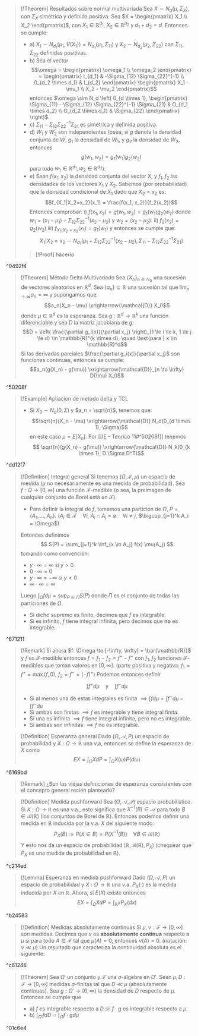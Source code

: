 >[!Theorem] Resultados sobre normal multivariada
>Sea $X \sim N_d(\mu, \Sigma_X)$, con $\Sigma_X$ simétrica y definida positiva. Sea $X = \begin{pmatrix} X_1 \\ X_2 \end{pmatrix}$, con $X_1 \in \mathbb{R}^{d_1}$, $X_2 \in \mathbb{R}^{d_2}$ y $d_1+d_2=d$.
>Entonces se cumple:
>- a) $X_1 \sim N_{d_1}(\mu_1, V(X_1)) = N_{d_1}(\mu_1, \Sigma_{11})$ y $X_2 \sim N_{d_2}(\mu_2, \Sigma_{22})$ con $\Sigma_{11}, \Sigma_{22}$ definidas positivas.
>- b) Sea el vector $$\omega = \begin{pmatrix} \omega_1 \\ \omega_2 \end{pmatrix} = \begin{pmatrix} I_{d_1} & -\Sigma_{12} \Sigma_{22}^{-1} \\ 0_{d_2 \times d_1} & I_{d_2} \end{pmatrix} \begin{pmatrix} X_1 - \mu_1 \\ X_2 - \mu_2 \end{pmatrix}$$ entonces $\omega \sim N_d \left( 0_{d \times 1}, \begin{pmatrix} \Sigma_{11} - \Sigma_{12} \Sigma_{22}^{-1} \Sigma_{21} & O_{d_1 \times d_2} \\ O_{d_2 \times d_1} & \Sigma_{22} \end{pmatrix} \right)$.
>- c) $\Sigma_{11} - \Sigma_{12} \Sigma_{22}^{-1} \Sigma_{21}$ es simétrica y definida positiva.
>- d) $W_1$ y $W_2$ son independientes (osea, si $g$ denota la densidad conjunta de $W$, $g_1$ la densidad de $W_1$, y $g_2$ la densidad de $W_2$, entonces $$g(w_1, w_2) = g_1(w_1)g_2(w_2)$$ para todo $w_1 \in \mathbb{R}^{d_1}, w_2 \in \mathbb{R}^{d_2}$).
>- e) Sean $f(x_1,x_2)$ la densidad conjunta del vector $X$, y $f_1, f_2$ las densidades de los vectores $X_1$ y $X_2$. Sabemos (por probabilidad) que la densidad condicional de $X_1$ dado que $X_2=x_2$ es: $$f_{X_1|X_2=x_2}(x_1) = \frac{f(x_1, x_2)}{f_2(x_2)}$$
>Entonces comprobar:
> i) $f(x_1, x_2) = g(w_1, w_2) = g_1(w_1) g_2(w_2)$ donde $w_1 = (x_1 - \mu_1) - \Sigma_{12} \Sigma_{22}^{-1} (x_2 - \mu_2)$ y $w_2 = (x_2 - \mu_2)$.
> ii) $f_2(x_2) = g_2(w_2)$
> iii) $f_{X_1|X_2=x_2}(x_1) = g_1(w_1)$
> y entonces se cumple que: $$X_1 | X_2=x_2 \sim N_{d_1}(\mu_1 + \Sigma_{12} \Sigma_{22}^{-1} (x_2 - \mu_2), \Sigma_{11} - \Sigma_{12} \Sigma_{22}^{-1} \Sigma_{21})$$
>>[!Proof]
>>hacerlo

^0492f4



>[!Theorem] Método Delta Multivariado
>Sea $\{X_n\}_{n \in \mathbb{N}_0}$ una sucesión de vectores aleatorios en $\mathbb{R}^d$. Sea $\{a_n\} \subseteq \mathbb{R}$ una sucesión tal que $\lim_{n \to \infty} a_n = \infty$ y supongamos que: $$a_n(X_n - \mu) \xrightarrow{\mathcal{D}} X_0$$
>donde $\mu \in \mathbb{R}^d$ es la esperanza.
>Sea $g: \mathbb{R}^d \to \mathbb{R}^k$ una función diferenciable y sea $D$ la matriz jacobiana de $g$: $$D = \left( \frac{\partial g_i(x)}{\partial x_j} \right)_{1 \le i \le k, 1 \le j \le d} \in \mathbb{R}^{k \times d}, \quad \text{para } x \in \mathbb{R}^d$$
>Si las derivadas parciales $\frac{\partial g_i(x)}{\partial x_j}$ son funciones continuas, entonces se cumple:$$a_n(g(X_n) - g(\mu)) \xrightarrow{\mathcal{D}}_{n \to \infty} D(\mu) X_0$$

^50208f

>[!Example] Apliacion de metodo delta y TCL
>- Si $X_0 \sim N_d(0, \Sigma)$ y $a_n = \sqrt{n}$, tenemos que:
>$$\sqrt{n}(X_n - \mu) \xrightarrow{\mathcal{D}} N_d(0_{d \times 1}, \Sigma)$$
>en este caso $\mu=E[X_n]$. Por [[IE - Teorico 11#^50208f]] tenemos
>$$ \sqrt{n}(g(X_n) - g(\mu)) \xrightarrow{\mathcal{D}} N_k(0_{k \times 1}, D \Sigma D^T)$$

^dd12f7

>[!Definition] Integral general
>Si tenemos $(\Omega, \mathcal{F}, \mu)$ un espacio de medida ($\mu$ no necesariamente es una medida de probabilidad).
>Sea $f: \Omega \to [0, \infty]$ una función $\mathcal{F}$-medible (o sea, la preimagen de cualquier conjunto de Borel está en $\mathcal{F}$).
> - Para definir la integral de $f$, tomamos una partición de $\Omega$, $P=\{A_1, \dots, A_n\}$. 
>($A_i \in \mathcal{F} \quad \forall i$, $A_i \cap A_j = \emptyset \quad \forall i \ne j$, $\bigcup_{j=1}^k A_i = \Omega$)
>
>Entonces definimos
>$$ S(P) = \sum_{j=1}^k \inf_{x \in A_j} f(x) \mu(A_j) $$
>tomando como convención:
>- $y \cdot \infty = \infty$ si $y > 0$
>- $0 \cdot \infty = 0$
>- $y \cdot \infty = -\infty$ si $y < 0$
>- $\infty \cdot \infty = \infty$
>
>Luego $\int_{\Omega} f d\mu = \sup_{P \in \Pi} S(P)$ donde $\Pi$ es el conjunto de todas las particiones de $\Omega$.
>- Si dicho supremo es finito, decimos que $f$ es integrable.
>- Si es infinito, $f$ tiene integral infinita, pero decimos que **no** es integrable.

^671211

>[!Remark]
>Si ahora $f: \Omega \to [-\infty, \infty] = \bar{\mathbb{R}}$ y $f$ es $\mathcal{F}$-medible entonces $f = f_1 - f_2 = f^+ - f^-$ con $f_1, f_2$ funciones $\mathcal{F}$-medibles que toman valores en $[0, \infty]$.
>(parte positiva y negativa: $f_1 = f^+ = \max(f,0)$, $f_2 = f^- = (-f)^+$)
>Podemos entonces definir $$ \int f^+ d\mu \quad \text{y} \quad \int f^- d\mu $$
>- Si al menos una de estas integrales es finita $\implies \int f d\mu = \int f^+ d\mu - \int f^- d\mu$
>- Si ambas son finitas $\implies f$ es integrable y tiene integral finita.
>- Si una es infinita $\implies f$ tiene integral infinita, pero no es integrable.
>- Si ambas son infinitas $\implies f$ no es integrable.

>[!Definition] Esperanza general
>Dado $(\Omega, \mathcal{A}, P)$ un espacio de probabilidad y $X: \Omega \to \mathbb{R}$ una v.a, entonces se define la esperanza de $X$ como
>$$ EX = \int_{\Omega} X dP = \int_{\Omega} X(\omega) P(d\omega) $$

^6169bd

>[!Remark]
>¿Son las viejas definiciones de esperanza consistentes con el concepto general recién planteado?

>[!Definition] Medida pushforward
>Sea $(\Omega,\mathcal{A},\mathcal{P})$ espacio probabilistico. Si $X: \Omega \to \mathbb{R}$ es una v.a., esto significa que $X^{-1}(B) \in \mathcal{A}$ para todo $B \in \mathcal{B}(\mathbb{R})$ (los conjuntos de Borel de $\mathbb{R}$).
>Entonces podemos definir una medida en $\mathbb{R}$ inducida por la v.a. $X$ del siguiente modo:
>$$ P_X(B) := P(X \in B)=P(X^{-1}(B)) \quad \forall B \in \mathcal{B}(\mathbb{R}) $$
>Y esto nos da un espacio de probabilidad $(\mathbb{R},\mathcal{B}(\mathbb{R}),P_{X})$ 
>(chequear que $P_X$ es una medida de probabilidad en $\mathbb{R}$).

^c214ed

>[!Lemma] Esperanza en medida pushforward
>Dado $(\Omega, \mathcal{A}, P)$ un espacio de probabilidad y $X: \Omega \to \mathbb{R}$ una v.a. $P_X(\cdot)$ es la medida inducida por $X$ en $\mathbb{R}$. Ahora, si $E(X)$ existe entonces
>$$EX = \int_{\Omega} X dP = \int_{\mathbb{R}} x P_X(dx)$$

^b24583

>[!Definition] Medidas absolutamente continuas
>Si $\mu, \nu: \mathcal{F} \to [0, \infty]$ son medidas. Decimos que $\nu$ es **absolutamente continua** respecto a $\mu$ si para todo $A \in \mathcal{F}$ tal que $\mu(A)=0$, entonces $\nu(A)=0$. (notación: $\nu \ll \mu$)
>Un resultado que caracteriza la continuidad absoluta es el siguiente:

^c61246

>[!Theorem]
>Sea $\Omega'$ un conjunto y $\mathcal{F}$ una $\sigma$-álgebra en $\Omega'$. Sean $\mu, D: \mathcal{F} \to [0, \infty]$ medidas $\sigma$-finitas tal que $D \ll \mu$ (absolutamente continuas).
>Sea $g: \Omega' \to [0, \infty)$ la densidad de $D$ respecto de $\mu$. Entonces se cumple que
> - a) $f$ es integrable respecto a $D$ sii $f \cdot g$ es integrable respecto a $\mu$.
> - b) $\int_{\Omega'} f dD = \int_{\Omega} f \cdot g d\mu$

^01c6e4

